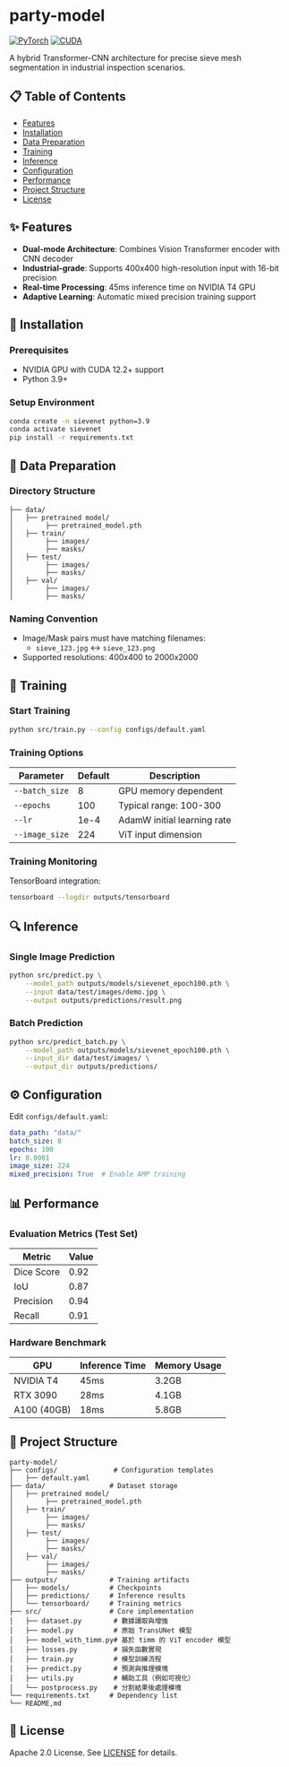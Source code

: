 # party-model
[![PyTorch](https://img.shields.io/badge/PyTorch-2.0.1-red)](https://pytorch.org/)
[![CUDA](https://img.shields.io/badge/CUDA-12.2-green)](https://developer.nvidia.com/cuda-toolkit)

A hybrid Transformer-CNN architecture for precise sieve mesh segmentation in industrial inspection scenarios.

## 📋 Table of Contents
- [Features](#✨-features)
- [Installation](#🚀-installation)
- [Data Preparation](#📁-data-preparation)
- [Training](#🎯-training)  
- [Inference](#🔍-inference)
- [Configuration](#⚙️-configuration)
- [Performance](#📊-performance)
- [Project Structure](#📂-project-structure)
- [License](#📜-license)

## ✨ Features
- **Dual-mode Architecture**: Combines Vision Transformer encoder with CNN decoder
- **Industrial-grade**: Supports 400x400 high-resolution input with 16-bit precision
- **Real-time Processing**: 45ms inference time on NVIDIA T4 GPU
- **Adaptive Learning**: Automatic mixed precision training support

## 🚀 Installation
### Prerequisites
- NVIDIA GPU with CUDA 12.2+ support
- Python 3.9+


### Setup Environment
```bash
conda create -n sievenet python=3.9
conda activate sievenet
pip install -r requirements.txt
```

## 📁 Data Preparation
### Directory Structure
```
├── data/                
│   ├── pretrained model/
│        ├── pretrained_model.pth
│   ├── train/
│        ├── images/
│        ├── masks/
│   ├── test/
│        ├── images/
│        ├── masks/
│   ├── val/
│        ├── images/
│        ├── masks/
```

### Naming Convention
- Image/Mask pairs must have matching filenames:
  - `sieve_123.jpg` ↔ `sieve_123.png`
- Supported resolutions: 400x400 to 2000x2000

## 🎯 Training
### Start Training
```bash
python src/train.py --config configs/default.yaml
```

### Training Options
| Parameter          | Default | Description                     |
|--------------------|---------|---------------------------------|
| `--batch_size`     | 8       | GPU memory dependent           |
| `--epochs`         | 100     | Typical range: 100-300          |
| `--lr`             | 1e-4    | AdamW initial learning rate    |
| `--image_size`     | 224     | ViT input dimension            |

### Training Monitoring
TensorBoard integration:
```bash
tensorboard --logdir outputs/tensorboard
```

## 🔍 Inference
### Single Image Prediction
```bash
python src/predict.py \
    --model_path outputs/models/sievenet_epoch100.pth \
    --input data/test/images/demo.jpg \
    --output outputs/predictions/result.png
```

### Batch Prediction
```bash
python src/predict_batch.py \
    --model_path outputs/models/sievenet_epoch100.pth \
    --input_dir data/test/images/ \
    --output_dir outputs/predictions/
```

## ⚙️ Configuration
Edit `configs/default.yaml`:
```yaml
data_path: "data/"
batch_size: 8
epochs: 100
lr: 0.0001
image_size: 224
mixed_precision: True  # Enable AMP training
```

## 📊 Performance
### Evaluation Metrics (Test Set)
| Metric        | Value  |
|---------------|--------|
| Dice Score    | 0.92   |
| IoU           | 0.87   |
| Precision     | 0.94   |
| Recall        | 0.91   |

### Hardware Benchmark
| GPU           | Inference Time | Memory Usage |
|---------------|----------------|--------------|
| NVIDIA T4     | 45ms           | 3.2GB        |
| RTX 3090      | 28ms           | 4.1GB        |
| A100 (40GB)   | 18ms           | 5.8GB        |

## 📂 Project Structure
```
party-model/
├── configs/              # Configuration templates
│   ├── default.yaml
├── data/                # Dataset storage
│   ├── pretrained model/
│        ├── pretrained_model.pth
│   ├── train/
│        ├── images/
│        ├── masks/
│   ├── test/
│        ├── images/
│        ├── masks/
│   ├── val/
│        ├── images/
│        ├── masks/
├── outputs/             # Training artifacts
│   ├── models/          # Checkpoints
│   ├── predictions/     # Inference results
│   └── tensorboard/     # Training metrics
├── src/                 # Core implementation
│   ├── dataset.py        # 數據讀取與增強
│   ├── model.py          # 原始 TransUNet 模型
│   ├── model_with_timm.py# 基於 timm 的 ViT encoder 模型
│   ├── losses.py         # 損失函數實現
│   ├── train.py          # 模型訓練流程
│   ├── predict.py        # 預測與推理模塊
│   ├── utils.py          # 輔助工具（例如可視化）
│   └── postprocess.py    # 分割結果後處理模塊
└── requirements.txt     # Dependency list
└── README,md
```

## 📜 License
Apache 2.0 License. See [LICENSE](LICENSE) for details.
